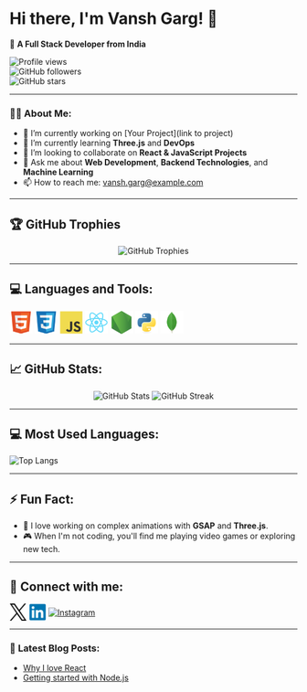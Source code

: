 # Hi there, I'm **Vansh Garg**! 👋  
🚀 **A Full Stack Developer from India**  

![Profile views](https://komarev.com/ghpvc/?username=VKGarg7&label=Profile%20views&color=0e75b6&style=flat)  
![GitHub followers](https://img.shields.io/github/followers/VKGarg7?style=social)  
![GitHub stars](https://img.shields.io/github/stars/VKGarg7?style=social)

---

### 👨‍💻 **About Me:**

- 🔭 I’m currently working on [Your Project](link to project)
- 🌱 I’m currently learning **Three.js** and **DevOps**
- 👯 I’m looking to collaborate on **React & JavaScript Projects**
- 💬 Ask me about **Web Development**, **Backend Technologies**, and **Machine Learning**
- 📫 How to reach me: vansh.garg@example.com

---

## 🏆 **GitHub Trophies**
<p align="center">
  <img src="https://github-profile-trophy.vercel.app/?username=VKGarg7&theme=radical&no-frame=true&column=6&margin-w=15" alt="GitHub Trophies"/>
</p>

---

## 💻 **Languages and Tools:**

<p align="left">
  <img src="https://raw.githubusercontent.com/devicons/devicon/master/icons/html5/html5-original.svg" alt="HTML5" width="40" height="40"/>
  <img src="https://raw.githubusercontent.com/devicons/devicon/master/icons/css3/css3-original.svg" alt="CSS3" width="40" height="40"/>
  <img src="https://raw.githubusercontent.com/devicons/devicon/master/icons/javascript/javascript-original.svg" alt="JavaScript" width="40" height="40"/>
  <img src="https://raw.githubusercontent.com/devicons/devicon/master/icons/react/react-original.svg" alt="React" width="40" height="40"/>
  <img src="https://raw.githubusercontent.com/devicons/devicon/master/icons/nodejs/nodejs-original.svg" alt="Node.js" width="40" height="40"/>
  <img src="https://raw.githubusercontent.com/devicons/devicon/master/icons/python/python-original.svg" alt="Python" width="40" height="40"/>
  <img src="https://raw.githubusercontent.com/devicons/devicon/master/icons/mongodb/mongodb-original.svg" alt="MongoDB" width="40" height="40"/>
</p>

---

## 📈 **GitHub Stats:**

<p align="center">
  <img src="https://github-readme-stats.vercel.app/api?username=VKGarg7&show_icons=true&theme=radical&count_private=true" alt="GitHub Stats" width="48%" />
  <img src="https://github-readme-streak-stats.herokuapp.com/?user=VKGarg7&theme=radical" alt="GitHub Streak" width="48%" />
</p>

---

## 💻 **Most Used Languages:**

![Top Langs](https://github-readme-stats.vercel.app/api/top-langs/?username=VKGarg7&layout=compact&theme=radical)

---

## ⚡ **Fun Fact:**
- 🌟 I love working on complex animations with **GSAP** and **Three.js**.
- 🎮 When I'm not coding, you'll find me playing video games or exploring new tech.

---

## 🤝 **Connect with me:**

<p align="left">
  <a href="https://twitter.com/yourtwitter" target="blank"><img align="center" src="https://raw.githubusercontent.com/devicons/devicon/master/icons/twitter/twitter-original.svg" alt="Twitter" height="30" width="30" /></a>
  <a href="https://linkedin.com/in/yourprofile" target="blank"><img align="center" src="https://raw.githubusercontent.com/devicons/devicon/master/icons/linkedin/linkedin-original.svg" alt="LinkedIn" height="30" width="30" /></a>
  <a href="https://instagram.com/yourInstagram" target="blank"><img align="center" src="https://raw.githubusercontent.com/devicons/devicon/master/icons/instagram/instagram-original.svg" alt="Instagram" height="30" width="30" /></a>
</p>

---

### 📝 **Latest Blog Posts:**
<!-- BLOG-POST-LIST:START -->
- [Why I love React](#)
- [Getting started with Node.js](#)
<!-- BLOG-POST-LIST:END -->
